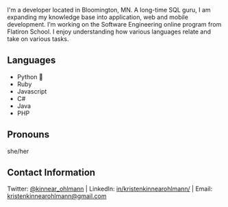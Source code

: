 I'm a developer located in Bloomington, MN. A long-time SQL guru, I am expanding my knowledge base into application, web and mobile development. I’m working on the Software Engineering online program from Flatiron School. I enjoy understanding how various languages relate and take on various tasks.

## Languages
- Python 🐍
- Ruby
- Javascript
- C#
- Java
- PHP

## Pronouns
she/her

## Contact Information
Twitter: [@kinnear_ohlmann](https://twitter.com/kinnear_ohlmann) | LinkedIn: [in/kristenkinnearohlmann/](https://www.linkedin.com/in/kristenkinnearohlmann/) | Email: [kristenkinnearohlmann@gmail.com](mailto:kristenkinnearohlmann@gmail.com)
